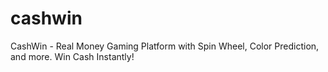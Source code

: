 # cashwin
CashWin - Real Money Gaming Platform with Spin Wheel, Color Prediction, and more. Win Cash Instantly!
